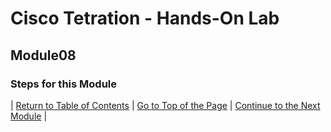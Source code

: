 # Cisco Tetration - Hands-On Lab
  
## Module08
  

### Steps for this Module  


  

| [Return to Table of Contents](https://onstakinc.github.io/cisco-tetration-hol/labguide/) | [Go to Top of the Page](https://onstakinc.github.io/cisco-tetration-hol/labguide/module08/) | [Continue to the Next Module](https://onstakinc.github.io/cisco-tetration-hol/labguide/module09/) |